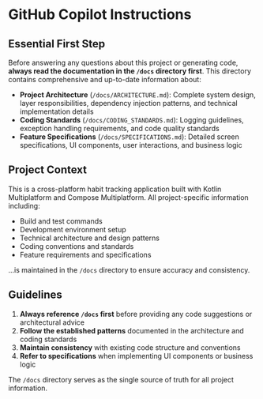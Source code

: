 # GitHub Copilot Instructions

## Essential First Step

Before answering any questions about this project or generating code, **always read the documentation in the `/docs` directory first**. This directory contains comprehensive and up-to-date information about:

- **Project Architecture** (`/docs/ARCHITECTURE.md`): Complete system design, layer responsibilities, dependency injection patterns, and technical implementation details
- **Coding Standards** (`/docs/CODING_STANDARDS.md`): Logging guidelines, exception handling requirements, and code quality standards
- **Feature Specifications** (`/docs/SPECIFICATIONS.md`): Detailed screen specifications, UI components, user interactions, and business logic

## Project Context

This is a cross-platform habit tracking application built with Kotlin Multiplatform and Compose Multiplatform. All project-specific information including:

- Build and test commands
- Development environment setup
- Technical architecture and design patterns
- Coding conventions and standards
- Feature requirements and specifications

...is maintained in the `/docs` directory to ensure accuracy and consistency.

## Guidelines

1. **Always reference `/docs` first** before providing any code suggestions or architectural advice
2. **Follow the established patterns** documented in the architecture and coding standards
3. **Maintain consistency** with existing code structure and conventions
4. **Refer to specifications** when implementing UI components or business logic

The `/docs` directory serves as the single source of truth for all project information.